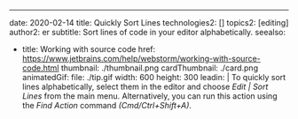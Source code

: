 ---
date: 2020-02-14
title: Quickly Sort Lines
technologies2: []
topics2: [editing]
author2: er
subtitle: Sort lines of code in your editor alphabetically.
seealso:
- title: Working with source code
  href: https://www.jetbrains.com/help/webstorm/working-with-source-code.html
thumbnail: ./thumbnail.png
cardThumbnail: ./card.png
animatedGif:
  file: ./tip.gif
  width: 600
  height: 300
leadin: |
  To quickly sort lines alphabetically, select them in the editor and choose 
  *Edit | Sort Lines* from the main menu. Alternatively, you can 
  run this action using the *Find Action* command *(Cmd/Ctrl+Shift+A)*.
